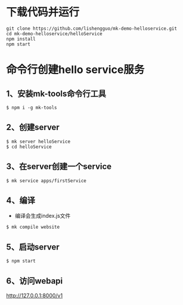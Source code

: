 # 下载代码并运行
```
git clone https://github.com/lishengguo/mk-demo-helloservice.git
cd mk-demo-helloservice/helloService
npm install
npm start
```

# 命令行创建hello service服务
## 1、安装mk-tools命令行工具

```
$ npm i -g mk-tools
```

## 2、创建server

```
$ mk server helloService
$ cd helloService
```

## 3、在server创建一个service

```
$ mk service apps/firstService
```

## 4、编译
- 编译会生成index.js文件
```
$ mk compile website
```

## 5、启动server
```
$ npm start
```

## 6、访问webapi

<a href=http://127.0.0.1:8000/v1 target=_blank>http://127.0.0.1:8000/v1</a>
 

